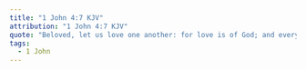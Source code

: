 ```yaml
---
title: "1 John 4:7 KJV"
attribution: "1 John 4:7 KJV"
quote: "Beloved, let us love one another: for love is of God; and every one that loveth is born of God, and knoweth God."
tags:
  - 1 John
---
```

